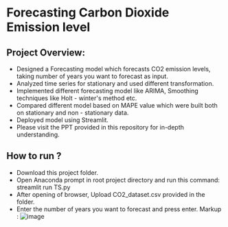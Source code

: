 # Forecasting Carbon Dioxide Emission level
## Project Overview:
* Designed a Forecasting model which forecasts CO2 emission levels, taking number of years you want to forecast as input.
* Analyzed time series for stationary and used different transformation.
* Implemented different forecasting model like ARIMA, Smoothing techniques like Holt - winter's method etc.
* Compared different model based on MAPE value which were built both on stationary and non - stationary data.
* Deployed model using Streamlit.
* Please visit the PPT provided in this repository for in-depth understanding.
## How to run ?
* Download this project folder.
* Open Anaconda prompt in root project directory and run this command: streamlit run TS.py
* After opening of browser, Upload CO2_dataset.csv provided in the folder.
* Enter the number of years you want to forecast and press enter.
Markup : ![![image](https://user-images.githubusercontent.com/89403336/147631551-49f03562-df60-4145-abf6-88170e30ed04.png)
](http://via.placeholder.com/200x150 "Title is optional")
